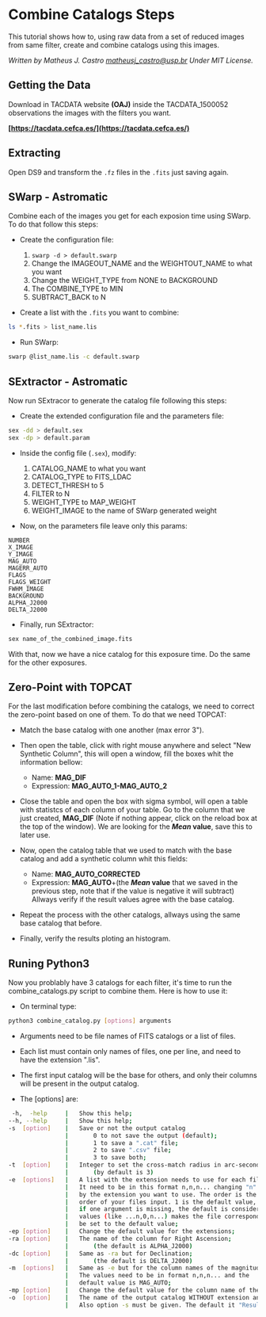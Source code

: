 # Combine Catalogs Steps
This tutorial shows how to, using raw data from a set of reduced images from same filter, create and combine catalogs using this images.  

*Written by Matheus J. Castro <matheusj_castro@usp.br>
Under MIT License.*


## Getting the Data
Download in TACDATA website **(OAJ)**  inside the TACDATA_1500052 observations the images with the filters you want.  

**[https://tacdata.cefca.es/](https://tacdata.cefca.es/)**

## Extracting
Open DS9 and transform the `.fz` files in the `.fits` just saving again.  

## SWarp - Astromatic
Combine each of the images you get for each exposion time using SWarp. To do that follow this steps:  

- Create the configuration file:  
	1. `swarp -d > default.swarp`
	2. Change the IMAGEOUT_NAME and the WEIGHTOUT_NAME to what you want
	3. Change the WEIGHT_TYPE from NONE to BACKGROUND
	4. The COMBINE_TYPE to MIN
	5. SUBTRACT_BACK to N

- Create a list with the `.fits` you want to combine:  
```bash
ls *.fits > list_name.lis
```
- Run SWarp:  
```bash
swarp @list_name.lis -c default.swarp
```

## SExtractor - Astromatic
Now run SExtracor to generate the catalog file following this steps:  

- Create the extended configuration file and the parameters file:  
```bash
sex -dd > default.sex
sex -dp > default.param
```

- Inside the config file (`.sex`), modify:
	1. CATALOG_NAME to what you want
	2. CATALOG_TYPE to FITS_LDAC
	3. DETECT_THRESH to 5
	4. FILTER to N
	5. WEIGHT_TYPE to MAP_WEIGHT
	6. WEIGHT_IMAGE to the name of SWarp generated weight

- Now, on the parameters file leave only this params:  
```text
NUMBER
X_IMAGE
Y_IMAGE
MAG_AUTO
MAGERR_AUTO
FLAGS
FLAGS_WEIGHT
FWHM_IMAGE
BACKGROUND
ALPHA_J2000
DELTA_J2000
```

- Finally, run SExtractor:
```bash
sex name_of_the_combined_image.fits
```

With that, now we have a nice catalog for this exposure time. Do the same for the other exposures.  

## Zero-Point with TOPCAT
For the last modification before combining the catalogs, we need to correct the zero-point based on one of them. To do that we need TOPCAT:

- Match the base catalog with one another (max error 3").  

- Then open the table, click with right mouse anywhere and select "New Synthetic Column", this will open a window, fill the boxes whit the information bellow:  

	- Name: **MAG_DIF**
	- Expression: **MAG_AUTO_1-MAG_AUTO_2**

- Close the table and open the box with sigma symbol, will open a table with statistcs of each column of your table. Go to the column that we just created, **MAG_DIF** (Note if nothing appear, click on the reload box at the top of the window). We are looking for the ***Mean* value**, save this to later use.  

- Now, open the catalog table that we used to match with the base catalog and add a synthetic column whit this fields:  
	- Name: **MAG_AUTO_CORRECTED**
	- Expression: **MAG_AUTO**+(the ***Mean* value** that we saved in the previous step, note that if the value is negative it will subtract)  
	Allways verify if the result values agree with the base catalog.  

- Repeat the process with the other catalogs, allways using the same base catalog that before.  

- Finally, verify the results ploting an histogram.  

## Runing Python3
Now you problably have 3 catalogs for each filter, it's time to run the combine_catalogs.py script to combine them. Here is how to use it:  

- On terminal type: 
```bash
python3 combine_catalog.py [options] arguments
```

- Arguments need to be file names of FITS catalogs or a list of files.  
- Each list must contain only names of files, one per line, and need to have the extension ".lis".
- The first input catalog will be the base for others, and only their columns will be present in the output catalog.

- The [options] are:
```bash
 -h,  -help		|	Show this help;
--h, --help		|	Show this help;
-s  [option]	|	Save or not the output catalog
				|		0 to not save the output (default);
				|		1 to save a ".cat" file;
				|		2 to save ".csv" file;
				|		3 to save both;
-t  [option]	|	Integer to set the cross-match radius in arc-second;
				|		(by default is 3)
-e  [options]	|	A list with the extension needs to use for each file.
				|	It need to be in this format n,n,n... changing "n"
				|	by the extension you want to use. The order is the
				|	order of your files input. 1 is the default value,
				|	if one argument is missing, the default is considered. Zero
				|	values (like ...n,0,n...) makes the file correspondent
				|	be set to the default value;
-ep [option]	|	Change the default value for the extensions;
-ra [option]	|	The name of the column for Right Ascension;
				|		(the default is ALPHA_J2000)
-dc [option]	|	Same as -ra but for Declination;
				|		(the default is DELTA_J2000)
-m  [options]	|	Same as -e but for the column names of the magnitudes,
				|	The values need to be in format n,n,n... and the
				|	default value is MAG_AUTO;
-mp [option]	|	Change the default value for the column name of the magnitudes;
-o  [option]	|	The name of the output catalog WITHOUT extension and spaces. 
				|	Also option -s must be given. The default it "Results_Combined".

```




